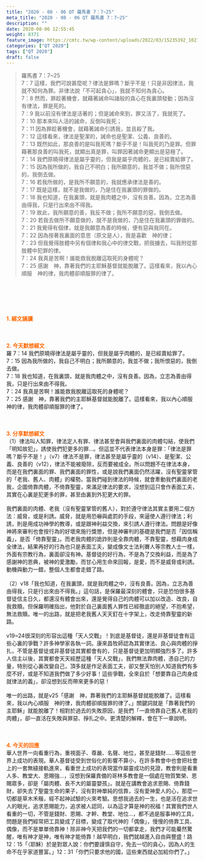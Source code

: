 ```yaml
---
title: "2020 - 08 - 06 QT 羅馬書 7：7~25"
meta_title: "2020 - 08 - 06 QT 羅馬書 7：7~25"
description: ""
date: 2020-08-06 12:55:45
weight: 8371
feature_image: https://cmtc.tw/wp-content/uploads/2022/03/15235392_10211799862337740_180693556567566654_o-1.webp
categories: ["QT 2020"]
tags: ["QT 2020"]
draft: false
---
```


<blockquote>羅馬書 7：7~25<br />
7：7 這樣，我們可說甚麼呢？律法是罪嗎？斷乎不是！只是非因律法，我就不知何為罪。非律法說「不可起貪心」，我就不知何為貪心。<br />
7：8 然而，罪趁著機會，就藉著誡命叫諸般的貪心在我裏頭發動；因為沒有律法，罪是死的。<br />
7：9 我以前沒有律法是活著的；但是誡命來到，罪又活了，我就死了。<br />
7：10 那本來叫人活的誡命，反倒叫我死；<br />
7：11 因為罪趁著機會，就藉著誡命引誘我，並且殺了我。<br />
7：12 這樣看來，律法是聖潔的，誡命也是聖潔、公義、良善的。<br />
7：13 既然如此，那良善的是叫我死嗎？斷乎不是！叫我死的乃是罪。但罪藉著那良善的叫我死，就顯出真是罪，叫罪因著誡命更顯出是惡極了。<br />
7：14 我們原曉得律法是屬乎靈的，但我是屬乎肉體的，是已經賣給罪了。<br />
7：15 因為我所做的，我自己不明白；我所願意的，我並不做；我所恨惡的，我倒去做。<br />
7：16 若我所做的，是我所不願意的，我就應承律法是善的。<br />
7：17 既是這樣，就不是我做的，乃是住在我裏頭的罪做的。<br />
7：18 我也知道，在我裏頭，就是我肉體之中，沒有良善。因為，立志為善由得我，只是行出來由不得我。<br />
7：19 故此，我所願意的善，我反不做；我所不願意的惡，我倒去做。<br />
7：20 若我去做所不願意做的，就不是我做的，乃是住在我裏頭的罪做的。<br />
7：21 我覺得有個律，就是我願意為善的時候，便有惡與我同在。<br />
7：22 因為按著我裏面的意思（原文是人），我是喜歡　神的律；<br />
7：23 但我覺得肢體中另有個律和我心中的律交戰，把我擄去，叫我附從那肢體中犯罪的律。<br />
7：24 我真是苦啊！誰能救我脫離這取死的身體呢？<br />
7：25 感謝　神，靠著我們的主耶穌基督就能脫離了。這樣看來，我以內心順服　神的律，我肉體卻順服罪的律了。</blockquote><br />
&nbsp;<br />
<br />
&nbsp;<br />
<br />
<span style="color: #ff6600;"><strong>1. </strong><strong>經文誦讀</strong></span><br />
<br />
<span style="color: #ff6600;"><strong> </strong></span><br />
<br />
<span style="color: #ff6600;"><strong>2. 今天默想</strong><strong>經文<br />
</strong></span>羅 7：14 我們原曉得律法是屬乎靈的，但我是屬乎肉體的，是已經賣給罪了。<br />
7：15 因為我所做的，我自己不明白；我所願意的，我並不做；我所恨惡的，我倒去做。<br />
7：18 我也知道，在我裏頭，就是我肉體之中，沒有良善。因為，立志為善由得我，只是行出來由不得我。<br />
7：24 我真是苦啊！誰能救我脫離這取死的身體呢？<br />
7：25 感謝　神，靠著我們的主耶穌基督就能脫離了。這樣看來，我以內心順服　神的律，我肉體卻順服罪的律了。<br />
<br />
&nbsp;<br />
<br />
<span style="color: #ff6600;"><strong>3. 分享默想經文<br />
</strong></span>（1）律法叫人知罪，律法定人有罪、律法甚至會與我們裏面的肉體勾結，使我們「明知故犯」，誘使我們犯更多的罪…。但這並不代表律法本身是罪：「律法是罪嗎？斷乎不是！」（v7）律法不是罪，律法甚至是屬乎靈的（v14）、是聖潔、公義、良善的（v12），律法不能被廢除，反而要被成全。所以問題不在律法本身，而是在我們裏面的罪、我們裏面的罪性，或是說我們裏面仍然活躍，沒有聖靈掌管的「老我、舊人、肉體」的權勢。當我們碰到律法的時候，就會牽動我們裏面的老我，企圖倚靠肉體，不倚靠聖靈，來滿足律法的要求，沒想到這只會作表面工夫，其實在心裏是犯更多的罪，甚至由裏到外犯更大的罪。<br />
<br />
我們裏面的肉體、老我（沒有聖靈掌管的舊人），對於遵守律法其實主要用二個方法：威脅，或是利誘。威脅，就是用恐嚇與處罰的手段，來逼使人遵行律法；利誘，則是用成功神學的教導，或是跟神利益交換，來引誘人遵行律法。問題是好像神將來審判也會按行為的好壞來施行獎懲，但是神審判的基礎是我們是否「因信稱義」，是否「倚靠聖靈」。而老我肉體的詭詐則是全靠肉體，不靠聖靈，想藉肉身成全律法，結果再好的行為也只是表面工夫，變成像文士法利賽人等宗教人士一樣，外面有宗教行為，裏面卻沒有神。基督徒的好行為，不是為了交換利益，而是為了感謝神的恩典，被神的愛激勵，而甘心用生命來回報，是愛，而不是威脅或利誘。動機與動力一錯，整個人生都會走錯了路。<br />
<br />
（2）v18「我也知道，在我裏頭，就是我肉體之中，沒有良善。因為，立志為善由得我，只是行出來由不得我。」這句話，是保羅最深刻的體會，只是恐怕很多基督徒信主日久，都還沒有體會出來，還是覺得自己的肉體可以加以改造、改良，自我救贖。但保羅明確指出，他對於自己裏面舊人罪性已經徹底的絕望，不抱希望，無法救贖。唯一的出路，就是把老我舊人天天釘在十字架上，改走倚靠聖靈的新路。<br />
<br />
v19~24很深刻的形容出這種「天人交戰」！到底是基督徒，還是非基督徒會有這些心裏的爭戰？許多神學家各執一詞。康來昌牧師認為其實律法、良心與肉體的掙扎，不管是基督徒或非基督徒其實都會有的，只是基督徒更加明顯強烈多了。許多人信主以後，其實都會天天經歷這種「天人交戰」，我們無法靠肉體，憑自己的力量，特別從心裏改變自己，頂多就是作足表面工夫，卻又整天怕別人知道我們有多麼不好，或是不知道我們做了多少好事！這些爭戰，全來自於「想要靠自己肉身成就律法的義」，卻沒想到反而帶來更多的惡！<br />
<br />
唯一的出路，就是v25「感謝　神，靠著我們的主耶穌基督就能脫離了。這樣看來，我以內心順服　神的律，我肉體卻順服罪的律了。」關鍵詞就是「靠著我們的主耶穌」就能脫離了！相對於過去的失敗原因，是我們「一直倚靠自己舊人老我的肉體」，卻一直活在失敗與罪惡、掙扎之中。更清楚的解釋，會在下一章說明。<br />
<br />
<span style="color: #ff6600;"><strong> </strong></span><br />
<br />
<span style="color: #ff6600;"><strong>4. 今天的回應<br />
</strong></span>華人世界一向看重行為，重視面子、尊嚴、名聲、地位，甚至是錢財……等這些世界上成功的表現。華人基督徒受到世俗化的影響不算小，在許多教會中也會把社會上的一套無縫接軌進來，看重世上成功的表現當作屬靈成功的見證，教會則是看重人多、教堂大、恩賜強…，沒想到保羅責備的哥林多教會是一個處在物質繁榮、恩賜眾多，卻是「屬肉體、長不大的屬靈嬰孩」。就是在講教會追求恩賜、倚靠錢財，卻失去了聖靈生命的果子，沒有對神單純的信靠，沒有愛神愛人的心，那麼一切都是草木禾稭，經不起神試驗的火來考驗。思想我過去的一生，也是活在追求世人的眼光，追求恩賜能力，追求被人認同，以為這才算是神的祝福！其實我們世人看重的一切，不管是錢財、恩賜、才幹、教堂、地位…，都不過是服事神的工具，問題是我們經常把工具變成了目標，變成了取代神的「偶像」，慢慢的倚靠工具、偶像，而不是單單倚靠神！除非神今天把我們的一切都拿走，我們才可能驀然驚醒，唯有神才是神，唯有神才能倚靠！越早明白，我們就越進入自由與豐盛！路12：15「（耶穌）於是對眾人說：你們要謹慎自守，免去一切的貪心，因為人的生命不在乎家道豐富。」12：31「你們只要求他的國，這些東西就必加給你們了。」<br />
<br />
&nbsp;
        